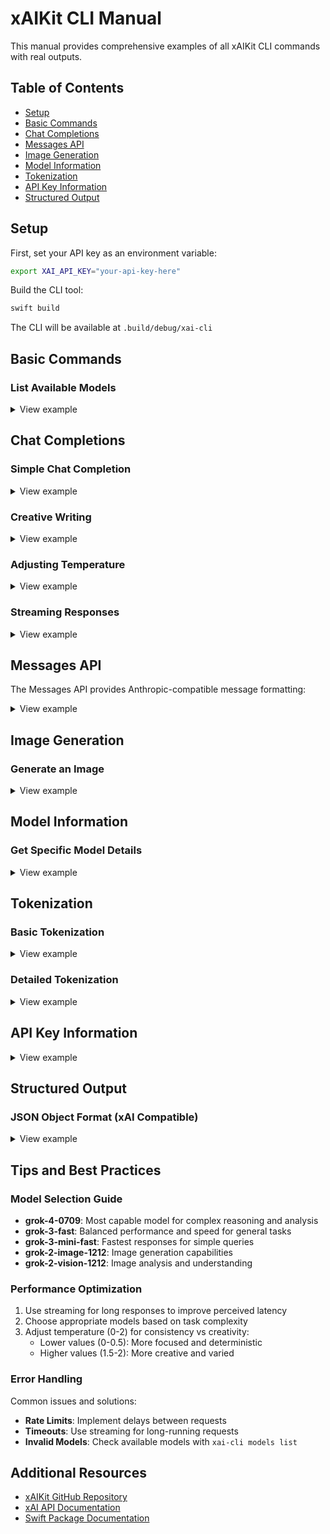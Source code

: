 # xAIKit CLI Manual

This manual provides comprehensive examples of all xAIKit CLI commands with real outputs.

## Table of Contents

- [Setup](#setup)
- [Basic Commands](#basic-commands)
- [Chat Completions](#chat-completions)
- [Messages API](#messages-api)
- [Image Generation](#image-generation)
- [Model Information](#model-information)
- [Tokenization](#tokenization)
- [API Key Information](#api-key-information)
- [Structured Output](#structured-output)

## Setup

First, set your API key as an environment variable:

```bash
export XAI_API_KEY="your-api-key-here"
```

Build the CLI tool:

```bash
swift build
```

The CLI will be available at `.build/debug/xai-cli`

## Basic Commands

### List Available Models

<details>
<summary>View example</summary>

**Command:**
```bash
xai-cli models list
```

**Output:**
```
Available models:
- grok-2-1212 (owned by: xai)
- grok-2-vision-1212 (owned by: xai)
- grok-3 (owned by: xai)
- grok-3-fast (owned by: xai)
- grok-3-mini (owned by: xai)
- grok-3-mini-fast (owned by: xai)
- grok-4-0709 (owned by: xai)
- grok-2-image-1212 (owned by: xai)
```

</details>

## Chat Completions

### Simple Chat Completion

<details>
<summary>View example</summary>

**Command:**
```bash
xai-cli chat complete "What is the capital of France?" --model grok-4-0709
```

**Output:**
```
The capital of France is **Paris**. It's not only the political center but also a global hub for art, fashion, and culture. If you have more questions about France or travel tips, feel free to ask! 😊

---
Model: grok-4-0709
Tokens: 14 prompt + 45 completion = 160 total
```

</details>

### Creative Writing

<details>
<summary>View example</summary>

**Command:**
```bash
xai-cli chat complete "Write a haiku about programming" --model grok-3-fast
```

**Output:**
```
Code flows like a stream,
Lines of logic weave and dream,
Digital thoughts gleam.

---
Model: grok-3-fast
Tokens: 12 prompt + 17 completion = 29 total
```

</details>

### Adjusting Temperature

<details>
<summary>View example</summary>

**Command:**
```bash
xai-cli chat complete "Explain quantum computing in one sentence" --model grok-3-mini-fast --temperature 0.5
```

**Output:**
```
Quantum computing is an advanced form of computing that harnesses quantum mechanical phenomena, such as superposition and entanglement, to perform complex calculations on qubits that can exist in multiple states simultaneously, enabling it to solve certain problems much faster than classical computers.

---
Model: grok-3-mini-fast
Tokens: 12 prompt + 47 completion = 331 total
```

</details>

### Streaming Responses

<details>
<summary>View example</summary>

**Command:**
```bash
xai-cli chat stream "Tell me a joke" --model grok-3-mini-fast
```

**Output:**
```
Why did the computer go to the doctor? Because it had a virus! 😄

Hope that brought a smile to your face—got any more
```

*Note: Streaming responses appear character by character in real-time*

</details>

## Messages API

The Messages API provides Anthropic-compatible message formatting:

<details>
<summary>View example</summary>

**Command:**
```bash
xai-cli messages create "What's the weather like today?" --model grok-3-fast
```

**Output:**
```
I'm sorry, but I don't have access to real-time data like current weather information since my knowledge is up to date only until October 2023. However, I can help you find out the weather by suggesting ways to check it!

- **Use a weather app**: Apps like Weather Underground, AccuWeather, or the default weather app on your phone can give you up-to-date information based on your location.
- **Check online**: Websites like weather.com or bbc.com/weather allow you to search for your city or zip code.
- **Ask a virtual assistant**: If you're using a device with a virtual assistant like Siri, Google Assistant, or Alexa, you can ask them directly for the current weather.
- **Local news**: Tuning into a local news channel or radio station often provides weather updates.

If you tell me your location, I can guide you to a specific resource or let you know about typical weather patterns for that area based on historical data. Where are you located?

---
Model: grok-3-fast
Stop reason: end_turn
Tokens: 12 input + 201 output
```

</details>

## Image Generation

### Generate an Image

<details>
<summary>View example</summary>

**Command:**
```bash
xai-cli images generate "A serene mountain landscape at sunset with a lake" --model grok-2-image-1212
```

**Output:**
```
Generated 1 image(s):

Image 1:
URL: https://imgen.x.ai/xai-imgen/xai-tmp-imgen-d8d46bf7-8544-4ff9-a33f-44c9d066b599.jpeg

Revised prompt: A high-resolution photograph of a serene mountain landscape at sunset, featuring a calm lake that reflects the vibrant colors of the sky. The mountains are silhouetted against a backdrop of deep oranges and purples, with a few clouds enhancing the sunset's beauty. The lake is surrounded by trees that line its edges, adding depth to the scene without distracting from the main focus. The overall composition emphasizes tranquility and natural beauty, with no additional foreground elements to maintain the focus on the sunset and the lake. The scene is devoid of any human presence or modern elements, preserving the untouched nature of the setting.
```

</details>

## Model Information

### Get Specific Model Details

<details>
<summary>View example</summary>

**Command:**
```bash
xai-cli models get grok-4-0709
```

**Output:**
```
Model: grok-4-0709
Created: 2025-07-09 00:00:00 +0000
Owned by: xai
```

</details>

## Tokenization

### Basic Tokenization

<details>
<summary>View example</summary>

**Command:**
```bash
xai-cli tokenize "Hello, world!" --model grok-4-0709
```

**Output:**
```
Token count: 4
Token IDs: [17286, 172, 2314, 161]
```

</details>

### Detailed Tokenization

<details>
<summary>View example</summary>

**Command:**
```bash
xai-cli tokenize "Hello, world!" --model grok-4-0709 --details
```

**Output:**
```
Token count: 4

Tokens:
  ID: 17286, String: 'Hello'
  ID: 172, String: ','
  ID: 2314, String: ' world'
  ID: 161, String: '!'
```

</details>

## API Key Information

<details>
<summary>View example</summary>

**Command:**
```bash
xai-cli api-key
```

**Output:**
```
API Key Information:
  Key: xai-...rKpr
  Name: ultima-cli-linux
  User ID: 2cf429b4-a08e-4ebd-bd9f-f3c7ec1c772d
  Team ID: 575e0d53-b356-407c-a345-d142489020cd
  Created: 
  Modified: 
  Status:
    Disabled: No
    Blocked: No
    Team blocked: No
  Permissions: api-key:endpoint:*, api-key:model:*
```

</details>

## Structured Output

### JSON Object Format (xAI Compatible)

<details>
<summary>View example</summary>

**Command:**
```bash
xai-cli test-structured-output --model grok-3-mini-fast --test-type json-object
```

**Output:**
```
Testing JSON Object Response Format (xAI Compatible)
===================================================

Request Details:
- Model: grok-3-mini-fast
- Response Format Type: json_object

Sending request...

Response:
Content: {"name":"John Doe","age":30,"email":"john.doe@example.com"}

Parsed JSON:
- age: 30
- name: John Doe
- email: john.doe@example.com
```

</details>

## Tips and Best Practices

### Model Selection Guide

- **grok-4-0709**: Most capable model for complex reasoning and analysis
- **grok-3-fast**: Balanced performance and speed for general tasks
- **grok-3-mini-fast**: Fastest responses for simple queries
- **grok-2-image-1212**: Image generation capabilities
- **grok-2-vision-1212**: Image analysis and understanding

### Performance Optimization

1. Use streaming for long responses to improve perceived latency
2. Choose appropriate models based on task complexity
3. Adjust temperature (0-2) for consistency vs creativity:
   - Lower values (0-0.5): More focused and deterministic
   - Higher values (1.5-2): More creative and varied

### Error Handling

Common issues and solutions:

- **Rate Limits**: Implement delays between requests
- **Timeouts**: Use streaming for long-running requests
- **Invalid Models**: Check available models with `xai-cli models list`

## Additional Resources

- [xAIKit GitHub Repository](https://github.com/guitaripod/xAIKit)
- [xAI API Documentation](https://docs.x.ai/)
- [Swift Package Documentation](https://guitaripod.github.io/xAIKit/)